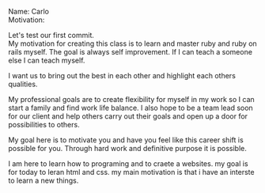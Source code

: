 Name: Carlo  
Motivation:

  Let's test our first commit.   
  My motivation for creating this class is to learn and master ruby and ruby on rails myself. The goal is always self improvement. If I can   teach a someone else I can teach myself.
  
  I want us to bring out the best in each other and highlight each others qualities. 
  
  My professional goals are to create flexibility for myself in my work so I can start a family and find work life balance. I also hope to   be a team lead soon for our client and help others carry out their goals and open up a door for possibilities to others.
  
  My goal here is to motivate you and have you feel like this career shift is possible for you. Through hard work and definitive purpose it 
  is possible. 
  
  
  
  
 
I am here to learn how to programing and to craete a websites.
my goal is for today to leran html and css. 
my main motivation is that i have an interste to learn a new things.